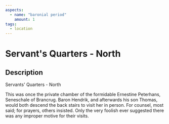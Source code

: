 ```yaml
---
aspects: 
  - name: "baronial period"
    amount: 1
tags:
  - location
---
```


# Servant's Quarters - North

## Description
Servants' Quarters - North

This was once the private chamber of the formidable Ernestine Peterhans, Seneschale of Brancrug. Baron Hendrik, and afterwards his son Thomas, would both descend the back stairs to visit her in person. For counsel, most said; for prayers, others insisted. Only the very foolish ever suggested there was any improper motive for their visits.